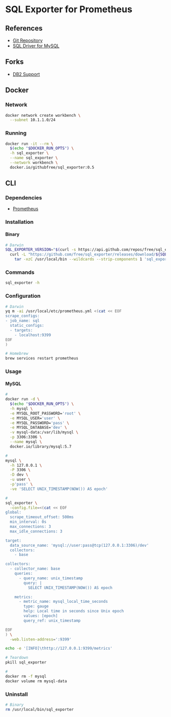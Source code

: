 # SQL Exporter for Prometheus

## References

- [Git Repository](https://github.com/free/sql_exporter)
- [SQL Driver for MySQL](https://github.com/go-sql-driver/mysql)

## Forks

- [DB2 Support](https://github.com/nubenum/sql_exporter/releases)

## Docker

### Network

```sh
docker network create workbench \
  --subnet 10.1.1.0/24
```

### Running

```sh
docker run -it --rm \
  $(echo "$DOCKER_RUN_OPTS") \
  -h sql_exporter \
  --name sql_exporter \
  --network workbench \
  docker.io/githubfree/sql_exporter:0.5
```

## CLI

### Dependencies

- [Prometheus](/prometheus.md)

### Installation

#### Binary

```sh
# Darwin
SQL_EXPORTER_VERSION="$(curl -s https://api.github.com/repos/free/sql_exporter/releases/latest | grep tag_name | cut -d '"' -f 4)"; \
  curl -L "https://github.com/free/sql_exporter/releases/download/${SQL_EXPORTER_VERSION}/sql_exporter-${SQL_EXPORTER_VERSION}.darwin-amd64.tar.gz" | \
    tar -xzC /usr/local/bin --wildcards --strip-components 1 'sql_exporter*/sql_exporter'
```

### Commands

```sh
sql_exporter -h
```

### Configuration

```sh
# Darwin
yq m -ai /usr/local/etc/prometheus.yml <(cat << EOF
scrape_configs:
- job_name: sql
  static_configs:
  - targets:
    - localhost:9399
EOF
)
```

```sh
# Homebrew
brew services restart prometheus
```

### Usage

#### MySQL

```sh
#
docker run -d \
  $(echo "$DOCKER_RUN_OPTS") \
  -h mysql \
  -e MYSQL_ROOT_PASSWORD='root' \
  -e MYSQL_USER='user' \
  -e MYSQL_PASSWORD='pass' \
  -e MYSQL_DATABASE='dev' \
  -v mysql-data:/var/lib/mysql \
  -p 3306:3306 \
  --name mysql \
  docker.io/library/mysql:5.7

#
mysql \
  -h 127.0.0.1 \
  -P 3306 \
  -D dev \
  -u user \
  -p'pass' \
  -ve 'SELECT UNIX_TIMESTAMP(NOW()) AS epoch'

#
sql_exporter \
  -config.file=<(cat << EOF
global:
  scrape_timeout_offset: 500ms
  min_interval: 0s
  max_connections: 3
  max_idle_connections: 3

target:
  data_source_name: 'mysql://user:pass@tcp(127.0.0.1:3306)/dev'
  collectors:
    - base

collectors:
  - collector_name: base
    queries:
      - query_name: unix_timestamp
        query: |
          SELECT UNIX_TIMESTAMP(NOW()) AS epoch

    metrics:
      - metric_name: mysql_local_time_seconds
        type: gauge
        help: Local time in seconds since Unix epoch
        values: [epoch]
        query_ref: unix_timestamp

EOF
) \
  -web.listen-address=':9399'

echo -e '[INFO]\thttp://127.0.0.1:9399/metrics'

# Teardown
pkill sql_exporter

#
docker rm -f mysql
docker volume rm mysql-data
```

### Uninstall

```sh
# Binary
rm /usr/local/bin/sql_exporter
```
